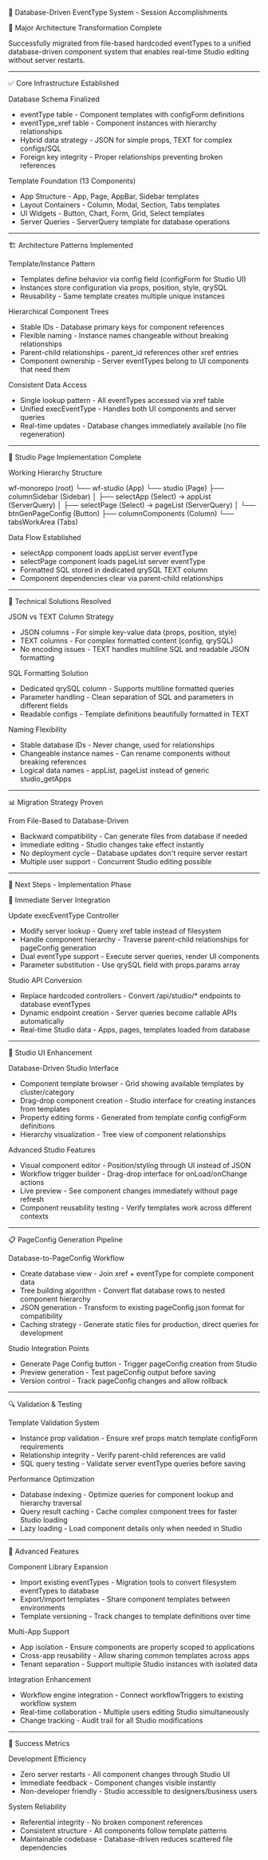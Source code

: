 🎯 Database-Driven EventType System - Session Accomplishments

  🚀 Major Architecture Transformation Complete

  Successfully migrated from file-based hardcoded eventTypes to a unified database-driven component system that enables real-time Studio editing without server restarts.

  ---
  ✅ Core Infrastructure Established

  Database Schema Finalized

  - eventType table - Component templates with configForm definitions
  - eventType_xref table - Component instances with hierarchy relationships
  - Hybrid data strategy - JSON for simple props, TEXT for complex configs/SQL
  - Foreign key integrity - Proper relationships preventing broken references

  Template Foundation (13 Components)

  - App Structure - App, Page, AppBar, Sidebar templates
  - Layout Containers - Column, Modal, Section, Tabs templates
  - UI Widgets - Button, Chart, Form, Grid, Select templates
  - Server Queries - ServerQuery template for database operations

  ---
  🏗️ Architecture Patterns Implemented

  Template/Instance Pattern

  - Templates define behavior via config field (configForm for Studio UI)
  - Instances store configuration via props, position, style, qrySQL
  - Reusability - Same template creates multiple unique instances

  Hierarchical Component Trees

  - Stable IDs - Database primary keys for component references
  - Flexible naming - Instance names changeable without breaking relationships
  - Parent-child relationships - parent_id references other xref entries
  - Component ownership - Server eventTypes belong to UI components that need them

  Consistent Data Access

  - Single lookup pattern - All eventTypes accessed via xref table
  - Unified execEventType - Handles both UI components and server queries
  - Real-time updates - Database changes immediately available (no file regeneration)

  ---
  🎨 Studio Page Implementation Complete

  Working Hierarchy Structure

  wf-monorepo (root)
  └── wf-studio (App)
      └── studio (Page)
          ├── columnSidebar (Sidebar)
          │   ├── selectApp (Select) → appList (ServerQuery)
          │   ├── selectPage (Select) → pageList (ServerQuery)
          │   └── btnGenPageConfig (Button)
          ├── columnComponents (Column)
          └── tabsWorkArea (Tabs)

  Data Flow Established

  - selectApp component loads appList server eventType
  - selectPage component loads pageList server eventType
  - Formatted SQL stored in dedicated qrySQL TEXT column
  - Component dependencies clear via parent-child relationships

  ---
  🔧 Technical Solutions Resolved

  JSON vs TEXT Column Strategy

  - JSON columns - For simple key-value data (props, position, style)
  - TEXT columns - For complex formatted content (config, qrySQL)
  - No encoding issues - TEXT handles multiline SQL and readable JSON formatting

  SQL Formatting Solution

  - Dedicated qrySQL column - Supports multiline formatted queries
  - Parameter handling - Clean separation of SQL and parameters in different fields
  - Readable configs - Template definitions beautifully formatted in TEXT

  Naming Flexibility

  - Stable database IDs - Never change, used for relationships
  - Changeable instance names - Can rename components without breaking references
  - Logical data names - appList, pageList instead of generic studio_getApps

  ---
  📊 Migration Strategy Proven

  From File-Based to Database-Driven

  - Backward compatibility - Can generate files from database if needed
  - Immediate editing - Studio changes take effect instantly
  - No deployment cycle - Database updates don't require server restart
  - Multiple user support - Concurrent Studio editing possible

  ---
  🚀 Next Steps - Implementation Phase

  🔄 Immediate Server Integration

  Update execEventType Controller

  - Modify server lookup - Query xref table instead of filesystem
  - Handle component hierarchy - Traverse parent-child relationships for pageConfig generation
  - Dual eventType support - Execute server queries, render UI components
  - Parameter substitution - Use qrySQL field with props.params array

  Studio API Conversion

  - Replace hardcoded controllers - Convert /api/studio/* endpoints to database eventTypes
  - Dynamic endpoint creation - Server queries become callable APIs automatically
  - Real-time Studio data - Apps, pages, templates loaded from database

  ---
  🎨 Studio UI Enhancement

  Database-Driven Studio Interface

  - Component template browser - Grid showing available templates by cluster/category
  - Drag-drop component creation - Studio interface for creating instances from templates
  - Property editing forms - Generated from template config configForm definitions
  - Hierarchy visualization - Tree view of component relationships

  Advanced Studio Features

  - Visual component editor - Position/styling through UI instead of JSON
  - Workflow trigger builder - Drag-drop interface for onLoad/onChange actions
  - Live preview - See component changes immediately without page refresh
  - Component reusability testing - Verify templates work across different contexts

  ---
  📋 PageConfig Generation Pipeline

  Database-to-PageConfig Workflow

  - Create database view - Join xref + eventType for complete component data
  - Tree building algorithm - Convert flat database rows to nested component hierarchy
  - JSON generation - Transform to existing pageConfig.json format for compatibility
  - Caching strategy - Generate static files for production, direct queries for development

  Studio Integration Points

  - Generate Page Config button - Trigger pageConfig creation from Studio
  - Preview generation - Test pageConfig output before saving
  - Version control - Track pageConfig changes and allow rollback

  ---
  🔍 Validation & Testing

  Template Validation System

  - Instance prop validation - Ensure xref props match template configForm requirements
  - Relationship integrity - Verify parent-child references are valid
  - SQL query testing - Validate server eventType queries before saving

  Performance Optimization

  - Database indexing - Optimize queries for component lookup and hierarchy traversal
  - Query result caching - Cache complex component trees for faster Studio loading
  - Lazy loading - Load component details only when needed in Studio

  ---
  🚀 Advanced Features

  Component Library Expansion

  - Import existing eventTypes - Migration tools to convert filesystem eventTypes to database
  - Export/import templates - Share component templates between environments
  - Template versioning - Track changes to template definitions over time

  Multi-App Support

  - App isolation - Ensure components are properly scoped to applications
  - Cross-app reusability - Allow sharing common templates across apps
  - Tenant separation - Support multiple Studio instances with isolated data

  Integration Enhancement

  - Workflow engine integration - Connect workflowTriggers to existing workflow system
  - Real-time collaboration - Multiple users editing Studio simultaneously
  - Change tracking - Audit trail for all Studio modifications

  ---
  🎯 Success Metrics

  Development Efficiency

  - Zero server restarts - All component changes through Studio UI
  - Immediate feedback - Component changes visible instantly
  - Non-developer friendly - Studio accessible to designers/business users

  System Reliability

  - Referential integrity - No broken component references
  - Consistent structure - All components follow template patterns
  - Maintainable codebase - Database-driven reduces scattered file dependencies